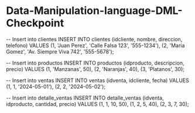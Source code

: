 # Data-Manipulation-language-DML-Checkpoint
-- Insert into clientes
INSERT INTO clientes (idcliente, nombre, direccion, telefono) VALUES
(1, 'Juan Perez', 'Calle Falsa 123', '555-1234'),
(2, 'Maria Gomez', 'Av. Siempre Viva 742', '555-5678');

-- Insert into productos
INSERT INTO productos (idproducto, descripcion, precio) VALUES
(1, 'Manzanas', 50),
(2, 'Naranjas', 40),
(3, 'Platanos', 30);

-- Insert into ventas
INSERT INTO ventas (idventa, idcliente, fecha) VALUES
(1, 1, '2024-05-01'),
(2, 2, '2024-05-02');

-- Insert into detalle_ventas
INSERT INTO detalle_ventas (idventa, idproducto, cantidad, precio) VALUES
(1, 1, 10, 50),
(1, 2, 5, 40),
(2, 3, 7, 30);
